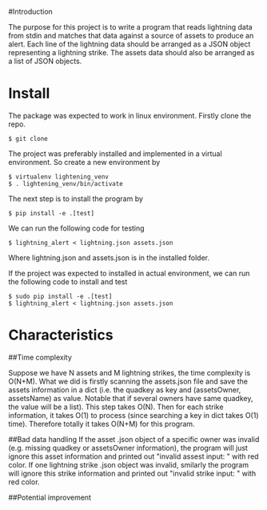 #Introduction 

The purpose for this project is to write a program that reads lightning data from stdin and matches that data against a source of assets to produce an alert. Each line of the lightning data should be arranged as a JSON object representing a lightning strike.  The assets data should also be arranged as a list of JSON objects.

# Install

The package was expected to work in linux environment. Firstly clone the repo.

```
$ git clone 
```

The project was preferably installed and implemented in a virtual environment. So create a new environment by

```
$ virtualenv lightening_venv
$ . lightening_venv/bin/activate
```

 The next step is to install the program by
 
```
$ pip install -e .[test]
```

We can run the following code for testing

```
$ lightning_alert < lightning.json assets.json
```

Where lightning.json and assets.json is in the installed folder.

If the project was expected to installed in actual environment, we can run the following code to install and test

```
$ sudo pip install -e .[test]
$ lightning_alert < lightning.json assets.json
```

# Characteristics

##Time complexity

Suppose we have N assets and M lightning strikes, the time complexity is O(N+M). What we did is firstly scanning the assets.json file and save the assets information in a dict (i.e. the quadkey as key and (assetsOwner, assetsName) as value. Notable that if several owners have same quadkey, the value will be a list). This step takes O(N). Then for each strike information, it takes O(1) to process (since searching a key in dict takes O(1) time). Therefore totally it takes O(N+M) for this program.

##Bad data handling
If the asset .json object of a specific owner was invalid (e.g. missing quadkey or assetsOwner information), the program will just ignore this asset information and printed out "invalid assest input: " with red color. If one lightning strike .json object was invalid, smilarly the program will ignore this strike information and printed out "invalid strike input: " with red color.

##Potential improvement
